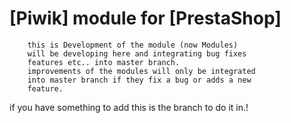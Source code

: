 [Piwik] module for [PrestaShop]
=========

		this is Development of the module (now Modules)
		will be developing here and integrating bug fixes
		features etc.. into master branch.
		improvements of the modules will only be integrated
		into master branch if they fix a bug or adds a new
		feature.
		
		
if you have something to add this is the branch to do it in.!
		